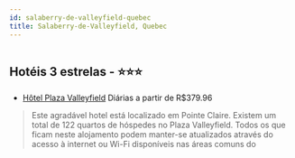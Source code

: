 ```yaml
---
id: salaberry-de-valleyfield-quebec
title: Salaberry-de-Valleyfield, Quebec
---
```


<center><img src="http://photos.hotelbeds.com/giata/33/334996/334996a_hb_a_001.jpg" alt="" /></center>


## Hotéis 3 estrelas - ⭐️⭐️⭐️

-    [Hôtel Plaza Valleyfield](https://www.hurb.com/hoteis/salaberry-de-valleyfield/hotel-plaza-valleyfield-JNP-JP619820?cmp=18055) Diárias a partir de R$379.96
   > Este agradável hotel está localizado em Pointe Claire. Existem um total de 122 quartos de hóspedes no Plaza Valleyfield. Todos os que ficam neste alojamento podem manter-se atualizados através do acesso à internet ou Wi-Fi disponíveis nas áreas comuns do 
